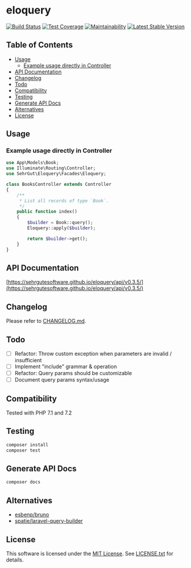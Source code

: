 # eloquery

[![Build Status](https://travis-ci.org/sehrgutesoftware/eloquery.svg?branch=master)](https://travis-ci.org/sehrgutesoftware/eloquery)
[![Test Coverage](https://api.codeclimate.com/v1/badges/2a41564ac07501a7bd66/test_coverage)](https://codeclimate.com/github/sehrgutesoftware/eloquery/test_coverage)
[![Maintainability](https://api.codeclimate.com/v1/badges/2a41564ac07501a7bd66/maintainability)](https://codeclimate.com/github/sehrgutesoftware/eloquery/maintainability)
[![Latest Stable Version](https://poser.pugx.org/sehrgut/eloquery/v/stable)](https://packagist.org/packages/sehrgut/eloquery)

## Table of Contents
- [Usage](#usage)
    - [Example usage directly in Controller](#example-usage-directly-in-controller)
- [API Documentation](#api-documentation)
- [Changelog](#changelog)
- [Todo](#todo)
- [Compatibility](#compatibility)
- [Testing](#testing)
- [Generate API Docs](#generate-api-docs)
- [Alternatives](#alternatives)
- [License](#license)

## Usage
### Example usage directly in Controller
```php
use App\Models\Book;
use Illuminate\Routing\Controller;
use SehrGut\Eloquery\Facades\Eloquery;

class BooksController extends Controller
{
    /**
     * List all records of type `Book`.
     */
    public function index()
    {
        $builder = Book::query();
        Eloquery::apply($builder);

        return $builder->get();
    }
}
```

## API Documentation
[https://sehrgutesoftware.github.io/eloquery/api/v0.3.5/](https://sehrgutesoftware.github.io/eloquery/api/v0.3.5/)

## Changelog
Please refer to [CHANGELOG.md](CHANGELOG.md).

## Todo
- [ ] Refactor: Throw custom exception when parameters are invalid / insufficient
- [ ] Implement "include" grammar & operation
- [ ] Refactor: Query params should be customizable
- [ ] Document query params syntax/usage

## Compatibility
Tested with PHP 7.1 and 7.2

## Testing
```bash
composer install
composer test
```

## Generate API Docs
```bash
composer docs
```

## Alternatives
- [esbenp/bruno](https://github.com/esbenp/bruno)
- [spatie/laravel-query-builder](https://github.com/spatie/laravel-query-builder)

## License
This software is licensed under the [MIT License](https://opensource.org/licenses/MIT). See [LICENSE.txt](LICENSE.txt) for details.
